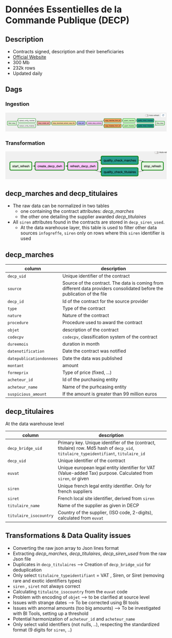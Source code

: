 # Données Essentielles de la Commande Publique (DECP)
## Description
- Contracts signed, description and their beneficiaries
- [Official Website](https://www.data.gouv.fr/fr/datasets/5cd57bf68b4c4179299eb0e9/)
- 300 Mb
- 232k rows
- Updated daily

## Dags
### Ingestion
![Ingestion](https://github.com/ogierpaul/UdacityDendCapstone/blob/master/docs/images/dags/ingest_decp_dag.png)

### Transformation
![Transformation](https://github.com/ogierpaul/UdacityDendCapstone/blob/master/docs/images/dags/refresh_decp_dag.png)


## decp_marches and decp_titulaires
- The raw data can be normalized in two tables
    - one containing the contract attributes: *decp_marches*
    - the other one detailing the supplier awarded *decp_titulaires*
- All `siren` attributes found in the contracts are stored in `decp_siren_used`.
    - At the data warehouse layer, this table is used to filter other data sources `infogreffe`, `siren` only on rows where this `siren` identifier is used

## decp_marches
|column|description|
|---|---|
|`decp_uid`|Unique identifier of the contract|
|`source`| Source of the contract. The data is coming from different data providers consolidated before the publication of the file|
|`decp_id`| Id of the contract for the source provider|
|`type`| Type of the contract|
|`nature`| Nature of the contract|
|`procedure`| Procedure used to award the contract|
|`objet`| description of the contract|
|`codecpv`| `codecpv`, classification system of the contract|
|`dureemois`| duration in month|
|`datenotification`| Date the contract was notified|
|`datepublicationdonnees`|  Date the data was published|
|`montant`| amount|
|`formeprix`| Type of price (fixed, ...) |
|`acheteur_id`| Id of the purchasing entity|
|`acheteur_name`| Name of the purhcasing entity |
|`suspicious_amount`|If the amount is greater than 99 million euros|

## decp_titulaires
At the data warehouse level

|column|description|
|---|---|
|`decp_bridge_uid`|Primary key. Unique identifier of the (contract, titulaire) row. Md5 hash of `decp_uid`, `titulaire_typeidentifiant`, `titulaire_id`|
|`decp_uid`|Unique identifier of the contract|
|`euvat`|Unique european legal entity identifier for VAT (Value-added Tax) purpose. Calculated from `siren`, or given|
|`siren`|Unique french legal entity identifier. Only for french suppliers|
|`siret`|French local site identifier, derived from `siren`|
|`titulaire_name`|Name of the supplier as given in DECP|
|`titulaire_isocountry`|Country of the supplier, (ISO code, 2-digits), calculated from `euvat`|


## Transformations & Data Quality issues
- Converting the raw json array to Json lines format
- Extracting *decp_marches*, *decp_titulaires*, *decp_siren_used* from the raw Json file
- Duplicates in `decp_titulaires` --> Creation of `decp_bridge_uid` for deduplication
- Only select `titulaire_typeidentifiant` = VAT , Siren, or Siret (removing rare and exotic identifiers types)
- `siren` , `siret` not always correct
- Calculating `titulaite_isocountry` from the `euvat` code
- Problem with encoding of `objet` --> to be clarified at source level
- Issues with strange dates --> To be corrected using BI tools
- Issues with anormal amounts (too big amounts) --> To be investigated with BI Tools, setting up a threshold
- Potential harmonization of `acheteur_id` and `acheteur_name`
- Only select valid identifiers (not nulls, ..), respecting the standardized format (9 digits for `siren`, ..)


